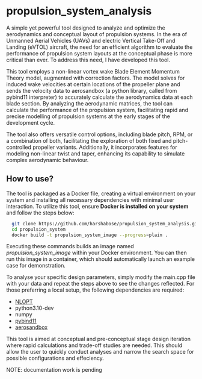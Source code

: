 # propulsion_system_analysis

A simple yet powerful tool designed to analyze and optimize the aerodynamics and conceptual layout of propulsion systems. In the era of Unmanned Aerial Vehicles (UAVs) and electric Vertical Take-Off and Landing (eVTOL) aircraft, the need for an efficient algorithm to evaluate the performance of propulsion system layouts at the conceptual phase is more critical than ever. To address this need, I have developed this tool.

This tool employs a non-linear vortex wake Blade Element Momentum Theory model, augmented with correction factors. The model solves for induced wake velocities at certain locations of the propeller plane and sends the velocity data to aerosandbox (a python library, called from pybind11 interpreter) to accurately calculate the aerodynamics data at each blade section. By analyzing the aerodynamic matrices, the tool can calculate the performance of the propulsion system, facilitating rapid and precise modelling of propulsion systems at the early stages of the development cycle. 

The tool also offers versatile control options, including blade pitch, RPM, or a combination of both, facilitating the exploration of both fixed and pitch-controlled propeller variants. Additionally, it incorporates features for modeling non-linear twist and taper, enhancing its capability to simulate complex aerodynamic behaviour.

## How to use?
The tool is packaged as a Docker file, creating a virtual environment on your system and installing all necessary dependencies with minimal user interaction. To utilize this tool, ensure **Docker is installed on your system** and follow the steps below:

``` bash
  git clone https://github.com/harshabose/propulsion_system_analysis.git
  cd propulsion_system
  docker build -t propulsion_system_image --progress=plain .
```
Executing these commands builds an image named *propulsion_system_image* within your Docker environment. You can then run this image in a container, which should automatically launch an example case for demonstration.

To analyse your specific design parameters, simply modify the main.cpp file with your data and repeat the steps above to see the changes reflected. For those preferring a local setup, the following dependencies are required:

- [NLOPT](https://github.com/stevengj/nlopt)
- python3.10-dev
- numpy
- [pybind11](https://github.com/pybind/pybind11)
- [aerosandbox](https://github.com/peterdsharpe/AeroSandbox?tab=readme-ov-file)

This tool is aimed at conceptual and pre-conceptual stage design iteration where rapid calculations and trade-off studies are needed.
This should allow the user to quickly conduct analyses and narrow the search space for possible configurations and effeciency.

NOTE: documentation work is pending
